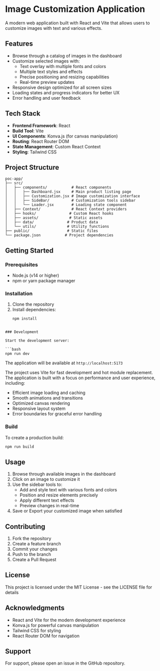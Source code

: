 # Image Customization Application

A modern web application built with React and Vite that allows users to customize images with text and various effects.

## Features

- Browse through a catalog of images in the dashboard
- Customize selected images with:
  - Text overlay with multiple fonts and colors
  - Multiple text styles and effects
  - Precise positioning and resizing capabilities
  - Real-time preview updates
- Responsive design optimized for all screen sizes
- Loading states and progress indicators for better UX
- Error handling and user feedback

## Tech Stack

- **Frontend Framework**: React
- **Build Tool**: Vite
- **UI Components**: Konva.js (for canvas manipulation)
- **Routing**: React Router DOM
- **State Management**: Custom React Context
- **Styling**: Tailwind CSS

## Project Structure

```
poc-app/
├── src/
│   ├── components/           # React components
│   │   ├── Dashboard.jsx     # Main product listing page
│   │   ├── Customization.jsx # Image customization interface
│   │   ├── SideBar/          # Customization tools sidebar
│   │   └── Loader.jsx        # Loading state component
│   ├── Context/              # React Context providers
│   ├── hooks/               # Custom React hooks
│   ├── assets/              # Static assets
│   ├── data/               # Product data
│   └── utils/              # Utility functions
├── public/                 # Static files
└── package.json           # Project dependencies
```

## Getting Started

### Prerequisites

- Node.js (v14 or higher)
- npm or yarn package manager

### Installation

1. Clone the repository
2. Install dependencies:
   ```bash
   npm install
```

### Development

Start the development server:

```bash
npm run dev
```

The application will be available at `http://localhost:5173`

The project uses Vite for fast development and hot module replacement. The application is built with a focus on performance and user experience, including:

- Efficient image loading and caching
- Smooth animations and transitions
- Optimized canvas rendering
- Responsive layout system
- Error boundaries for graceful error handling

### Build

To create a production build:

```bash
npm run build
```

## Usage

1. Browse through available images in the dashboard
2. Click on an image to customize it
3. Use the sidebar tools to:
   - Add and style text with various fonts and colors
   - Position and resize elements precisely
   - Apply different text effects
   - Preview changes in real-time
4. Save or Export your customized image when satisfied

## Contributing

1. Fork the repository
2. Create a feature branch
3. Commit your changes
4. Push to the branch
5. Create a Pull Request

## License

This project is licensed under the MIT License - see the LICENSE file for details

## Acknowledgments

- React and Vite for the modern development experience
- Konva.js for powerful canvas manipulation
- Tailwind CSS for styling
- React Router DOM for navigation

## Support

For support, please open an issue in the GitHub repository.